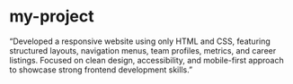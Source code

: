 # my-project
“Developed a responsive website using only HTML and CSS, featuring structured layouts, navigation menus, team profiles, metrics, and career listings. Focused on clean design, accessibility, and mobile-first approach to showcase strong frontend development skills.”
